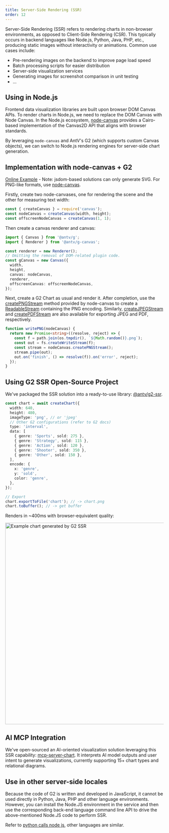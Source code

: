 ```yaml
---
title: Server-Side Rendering (SSR)
order: 12
---
```


Server-Side Rendering (SSR) refers to rendering charts in non-browser environments, as opposed to Client-Side Rendering (CSR). This typically occurs in backend languages like Node.js, Python, Java, PHP, etc., producing static images without interactivity or animations. Common use cases include:

- Pre-rendering images on the backend to improve page load speed
- Batch processing scripts for easier distribution
- Server-side visualization services
- Generating images for screenshot comparison in unit testing
- ...

## Using in Node.js

Frontend data visualization libraries are built upon browser DOM Canvas APIs. To render charts in Node.js, we need to replace the DOM Canvas with Node Canvas. In the Node.js ecosystem, [node-canvas](https://github.com/Automattic/node-canvas) provides a Cairo-based implementation of the Canvas2D API that aligns with browser standards.

By leveraging `node-canvas` and AntV's G2 (which supports custom Canvas objects), we can switch to Node.js rendering engines for server-side chart generation.

## Implementation with node-canvas + G2

[Online Example](https://stackblitz.com/edit/stackblitz-starters-evrvef?file=index.js) - Note: jsdom-based solutions can only generate SVG. For PNG-like formats, use [node-canvas](https://github.com/Automattic/node-canvas).

Firstly, create two node-canvases, one for rendering the scene and the other for measuring text width:

```ts
const { createCanvas } = require('canvas');
const nodeCanvas = createCanvas(width, height);
const offscreenNodeCanvas = createCanvas(1, 1);
```

Then create a canvas renderer and canvas:

```ts
import { Canvas } from '@antv/g';
import { Renderer } from '@antv/g-canvas';

const renderer = new Renderer();
// Omitting the removal of DOM-related plugin code.
const gCanvas = new Canvas({
  width,
  height,
  canvas: nodeCanvas,
  renderer,
  offscreenCanvas: offscreenNodeCanvas,
});
```

Next, create a G2 Chart as usual and render it. After completion, use the [createPNGStream](https://github.com/Automattic/node-canvas#canvascreatepngstream) method provided by node-canvas to create a [ReadableStream](https://nodejs.org/api/stream.html#stream_class_stream_readable) containing the PNG encoding. Similarly, [createJPEGStream](https://github.com/Automattic/node-canvas#canvascreatejpegstream) and [createPDFStream](https://github.com/Automattic/node-canvas#canvascreatepdfstream) are also available for exporting JPEG and PDF, respectively.

```ts
function writePNG(nodeCanvas) {
  return new Promise<string>((resolve, reject) => {
    const f = path.join(os.tmpdir(), `${Math.random()}.png`);
    const out = fs.createWriteStream(f);
    const stream = nodeCanvas.createPNGStream();
    stream.pipe(out);
    out.on('finish', () => resolve(f)).on('error', reject);
  });
}
```


## Using G2 SSR Open-Source Project

We've packaged the SSR solution into a ready-to-use library: [@antv/g2-ssr](https://github.com/antvis/g2-extensions/blob/master/ssr/README.md).

```ts
const chart = await createChart({
  width: 640,
  height: 480,
  imageType: 'png', // or 'jpeg'
  // Other G2 configurations (refer to G2 docs)
  type: 'interval',
  data: [
    { genre: 'Sports', sold: 275 },
    { genre: 'Strategy', sold: 115 },
    { genre: 'Action', sold: 120 },
    { genre: 'Shooter', sold: 350 },
    { genre: 'Other', sold: 150 },
  ],
  encode: {
    x: 'genre',
    y: 'sold',
    color: 'genre',
  },
});

// Export
chart.exportToFile('chart'); // -> chart.png
chart.toBuffer(); // -> get buffer
```

Renders in ~400ms with browser-equivalent quality:

<img src="https://mdn.alipayobjects.com/huamei_qa8qxu/afts/img/A*XqCnTbkpAkQAAAAAAAAAAAAADmJ7AQ/fmt.webp" width="640" alt="Example chart generated by G2 SSR">


## AI MCP Integration

We've open-sourced an AI-oriented visualization solution leveraging this SSR capability: [mcp-server-chart](https://github.com/antvis/mcp-server-chart). It interprets AI model outputs and user intent to generate visualizations, currently supporting 15+ chart types and relational diagrams.


## Use in other server-side locales

Because the code of G2 is written and developed in JavaScript, it cannot be used directly in Python, Java, PHP and other language environments. However, you can install the Node.JS environment in the service and then use the corresponding back-end language command line API to drive the above-mentioned Node.JS code to perform SSR.

Refer to [python calls node js](https://juejin.cn/s/python%20%E8%B0%83%E7%94%A8%20node%20js), other languages ​​are similar.
